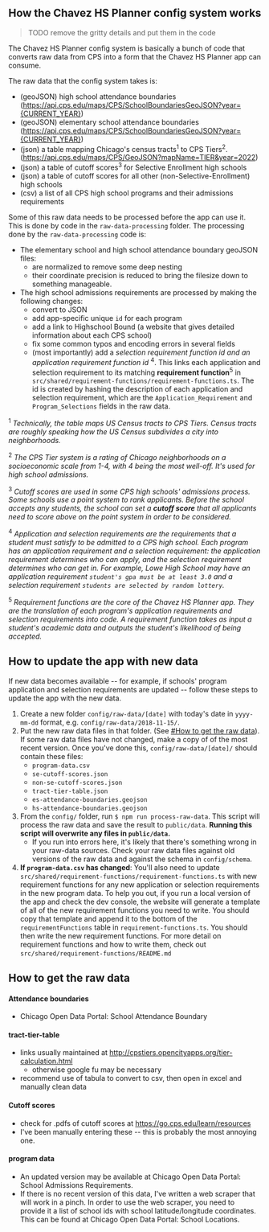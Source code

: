 ## How the Chavez HS Planner config system works

> TODO remove the gritty details and put them in the code 

The Chavez HS Planner config system is basically a bunch of code that converts 
raw data from CPS into a form that the Chavez HS Planner app can consume.

The raw data that the config system takes is:
* (geoJSON) high school attendance boundaries  (https://api.cps.edu/maps/CPS/SchoolBoundariesGeoJSON?year={CURRENT_YEAR})
* (geoJSON) elementary school attendance boundaries  (https://api.cps.edu/maps/CPS/SchoolBoundariesGeoJSON?year={CURRENT_YEAR})
* (json) a table mapping Chicago's census tracts<sup>1</sup> to CPS Tiers<sup>2</sup>. (https://api.cps.edu/maps/CPS/GeoJSON?mapName=TIER&year=2022)
* (json) a table of cutoff scores<sup>3</sup> for Selective Enrollment high schools 
* (json) a table of cutoff scores for all other (non-Selective-Enrollment) high schools
* (csv) a list of all CPS high school programs and their admissions requirements 


Some of this raw data needs to be processed before the app can use it. This is done by code in the `raw-data-processing` folder. The processing done by the `raw-data-processing` code is:
* The elementary school and high school attendance boundary geoJSON files:
    * are normalized to remove some deep nesting
    * their coordinate precision is reduced to bring the filesize down to something manageable.
* The high school admissions requirements are processed by making the following changes:
    * convert to JSON
    * add app-specific unique `id`  for each program
    * add a link to Highschool Bound (a website that gives detailed information about each CPS school)
    * fix some common typos and encoding errors in several fields
    * (most importantly) add a *selection requirement function id and an application requirement function id* <sup>4</sup>.
    This links each application and selection requirement to its matching **requirement function**<sup>5</sup> in `src/shared/requirement-functions/requirement-functions.ts`.
    The id is created by hashing the description of each application and selection requirement, which are the `Application_Requirement` and `Program_Selections` fields in the raw data.
    
<sup>1</sup> *Technically, the table maps US Census tracts to CPS Tiers. Census tracts are roughly speaking how the US Census subdivides a city into neighborhoods.*

<sup>2</sup> *The CPS Tier system is a rating of Chicago neighborhoods on a socioeconomic scale from 1-4, with 4 being the most well-off. It's used for high school admissions.*

<sup>3</sup> *Cutoff scores are used in some CPS high schools' admissions process. Some schools use a point system to rank applicants. Before the school accepts any students, the school can set a **cutoff score** that all applicants need to score above on the point system in order to be considered.*

<sup>4</sup> *Application and selection requirements are the requirements that
a student must satisfy to be admitted to a CPS high school.
Each program has an application requirement and a selection requirement:
the application requirement determines who can apply, and
the selection requirement determines who can get in. For
example, Lowe High School may have an application requirement
 `student's gpa must be at least 3.0` and a selection
requirement `students are selected by random lottery`.*

<sup>5</sup> *Requirement functions are the core of the Chavez HS Planner app. They are the translation of each program's application requirements and selection requirements into code. A requirement function takes as input a student's academic data and outputs the student's likelihood of being accepted.*

## How to update the app with new data
If new data becomes available -- for example, if schools' program application and selection requirements are updated -- follow these steps to update the app with the new data.

1. Create a new folder `config/raw-data/[date]` with today's date in `yyyy-mm-dd` format, e.g. `config/raw-data/2018-11-15/`.
2. Put the new raw data files in that folder. (See [#How to get the raw data](#how-to-get-the-raw-data)). If some raw data files have not changed, make a copy of of the most recent version.  Once you've done this, `config/raw-data/[date]/` should contain these files:
    * `program-data.csv`
    * `se-cutoff-scores.json`
    * `non-se-cutoff-scores.json`
    * `tract-tier-table.json`
    * `es-attendance-boundaries.geojson` 
    * `hs-attendance-boundaries.geojson`
3. From the `config/` folder, run `$ npm run process-raw-data`. This script will process the raw data and save the result to `public/data`. **Running this script will overwrite any files in `public/data`.**
    * If you run into errors here, it's likely that there's something wrong in your raw-data sources. Check your raw data files against old versions of the raw data and against the schema in `config/schema`.
4. **If `program-data.csv` has changed**: You'll also need to update `src/shared/requirement-functions/requirement-functions.ts` with new requirement functions for any new application or selection requirements in the new program data. To help you out, if you run a local version of the app and check the dev console, the website will generate a template of all of the new requirement functions you need to write. You should copy that template and append it to the bottom of the `requirementFunctions` table in `requirement-functions.ts`. You should then write the new requirement functions. For more detail on requirement functions and how to write them, check out `src/shared/requirement-functions/README.md`


## How to get the raw data

#### Attendance boundaries
  * Chicago Open Data Portal: School Attendance Boundary 

#### tract-tier-table
  * links usually maintained at http://cpstiers.opencityapps.org/tier-calculation.html
    * otherwise google fu may be necessary
  * recommend use of tabula to convert to csv, then open in excel and manually clean
    data

#### Cutoff scores
  * check for .pdfs of cutoff scores at https://go.cps.edu/learn/resources
  * I've been manually entering these -- this is probably the most annoying one.

#### program data
  * An updated version may be available at Chicago Open Data Portal: School Admissions Requirements.
  * If there is no recent version of this data, I've written a web scraper that will work in a pinch. In order to use the web scraper, you need to provide it a list of school ids with school latitude/longitude coordinates. This can be found at Chicago Open Data Portal: School Locations.

